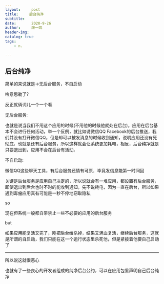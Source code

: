 ```yaml
---
layout:     post
title:     后台纯净 
subtitle:   
date:       2020-9-26
author:     廉一鸣
header-img: 
catalog: true
tags:
    - n.

---
```


## 后台纯净

简单的来说就是→无后台服务，不自启动

啥意思勒了?

反正就俩词儿一个一个看

无后台服务:

也就是说当我们不用这个应用的时候(不用他的时候他就处在后台)，应用在后台基本不会进行任何活动，举一个反例，就比如说微信QQ Facebook的后台推送，我们并没有打开微信QQ，但是却可以被发消息的时候收到通知，说明应用还没有死彻底，也就是还有后台服务，所以这样就会让系统更加耗电，相反，后台纯净就是只要退出到，应用不会在后台有活动。

不自启动:

微信QQ这些聊天工具，有后台服务还情有可原，毕竟发信息能第一时间回

关键是后台服务是应用自己决定的，所以说就会有一堆应用，都设置有后台服务，即使退出到后台也时不时的能收到通知，先不说耗电，因为一直在后台，所以如果遇到毒瘤应用真有可能是一秒不停地窃取隐私

so

现在但系统一般都自带禁止一些不必要的应用的后台服务

but

如果应用能复活又完了，刚把后台给杀掉，结果又满血复活，继续后台服务，这就是所谓的自启动，我们只能在这一个运行状态里杀死他，但是紧接着他要自己启动了

------

所以说这就很恶心

也就有了一些良心的开发者组成的纯净后台公约，可以在应用包里声明自己后台纯净